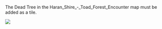 The Dead Tree in the Haran_Shire_-_Toad_Forest_Encounter map must be added as a tile.

![](./Dead_Tree.png)